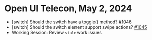 Open UI Telecon, May 2, 2024
===================================
  * [switch] Should the switch have a toggle() method? [#1046](https://github.com/openui/open-ui/issues/1046)
  * [switch] Should the switch element support swipe actions? [#1045](https://github.com/openui/open-ui/issues/1045)
  * Working Session: Review `stale` work issues
